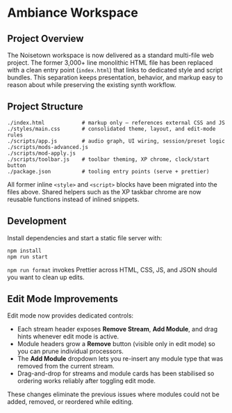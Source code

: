 # Ambiance Workspace

## Project Overview
The Noisetown workspace is now delivered as a standard multi-file web project. The former 3,000+ line monolithic HTML file has been replaced with a clean entry point (`index.html`) that links to dedicated style and script bundles. This separation keeps presentation, behavior, and markup easy to reason about while preserving the existing synth workflow.

## Project Structure
```
./index.html            # markup only – references external CSS and JS
./styles/main.css       # consolidated theme, layout, and edit-mode rules
./scripts/app.js        # audio graph, UI wiring, session/preset logic
./scripts/mods-advanced.js
./scripts/mod-apply.js
./scripts/toolbar.js    # toolbar theming, XP chrome, clock/start button
./package.json          # tooling entry points (serve + prettier)
```
All former inline `<style>` and `<script>` blocks have been migrated into the files above. Shared helpers such as the XP taskbar chrome are now reusable functions instead of inlined snippets.

## Development
Install dependencies and start a static file server with:
```
npm install
npm run start
```
`npm run format` invokes Prettier across HTML, CSS, JS, and JSON should you want to clean up edits.

## Edit Mode Improvements
Edit mode now provides dedicated controls:

- Each stream header exposes **Remove Stream**, **Add Module**, and drag hints whenever edit mode is active.
- Module headers grow a **Remove** button (visible only in edit mode) so you can prune individual processors.
- The **Add Module** dropdown lets you re-insert any module type that was removed from the current stream.
- Drag-and-drop for streams and module cards has been stabilised so ordering works reliably after toggling edit mode.

These changes eliminate the previous issues where modules could not be added, removed, or reordered while editing.
